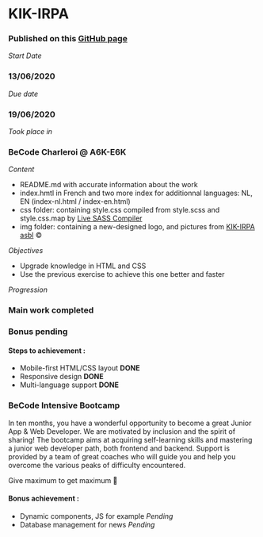# KIK-IRPA 
  
### Published on this [GitHub page](https://nicode-be.github.io/kikirpa-asbl/)

*Start Date*
### 13/06/2020
  

*Due date*
### 19/06/2020
  

*Took place in*
### BeCode Charleroi @ A6K-E6K

*Content* 
* README.md with accurate information about the work
* index.hmtl in French and two more index for additionnal languages: NL, EN (index-nl.html / index-en.html)
* css folder: containing style.css compiled from style.scss and style.css.map by [Live SASS Compiler](https://marketplace.visualstudio.com/items?itemName=ritwickdey.live-sass)
* img folder: containing a new-designed logo, and pictures from [KIK-IRPA asbl](www.kikirpa.be/EN/) &copy;

*Objectives*
* Upgrade knowledge in HTML and CSS
* Use the previous exercise to achieve this one better and faster
  
*Progression*
### Main work completed
### Bonus pending

#### Steps to achievement :
* Mobile-first HTML/CSS layout **DONE**
* Responsive design **DONE**
* Multi-language support **DONE**

### BeCode Intensive Bootcamp

In ten months, you have a wonderful opportunity to become a great Junior App & Web Developer. We are motivated by inclusion and the spirit of sharing!
The bootcamp aims at acquiring self-learning skills and mastering a junior web developer path, both frontend and backend. Support is provided by a team of great coaches who will guide you and help you overcome the various peaks of difficulty encountered.

Give maximum to get maximum 🚀

#### Bonus achievement :
* Dynamic components, JS for example *Pending*
* Database management for news *Pending*

